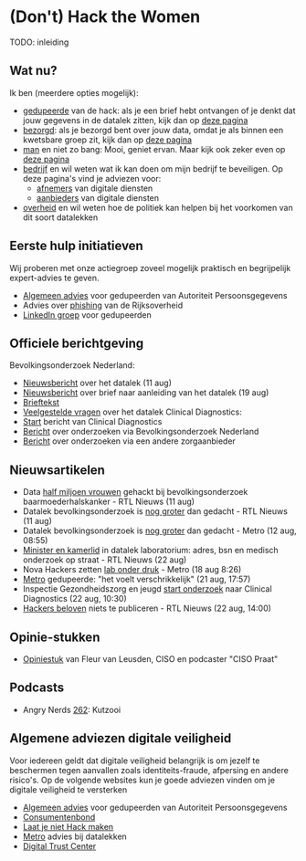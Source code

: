 # (Don't) Hack the Women

TODO: inleiding

## Wat nu?

Ik ben (meerdere opties mogelijk):
* [gedupeerde](gedupeerde.md) van de hack: als je een brief hebt ontvangen of je denkt dat jouw gegevens in de datalek zitten, kijk dan op [deze pagina](gedupeerde.md)
* [bezorgd](bezorgd.md): als je bezorgd bent over jouw data, omdat je als binnen een kwetsbare groep zit, kijk dan op [deze pagina](bezorgd.md)
* [man](man.md) en niet zo bang: Mooi, geniet ervan. Maar kijk ook zeker even op [deze pagina](man.md)
* [bedrijf](bedrijf.md) en wil weten wat ik kan doen om mijn bedrijf te beveiligen. Op deze pagina's vind je adviezen voor:
  * [afnemers](afnemers.md) van digitale diensten
  * [aanbieders](aanbieders.md) van digitale diensten
* [overheid](overheid.md) en wil weten hoe de politiek kan helpen bij het voorkomen van dit soort datalekken


## Eerste hulp initiatieven
Wij proberen met onze actiegroep zoveel mogelijk praktisch en begrijpelijk expert-advies te geven. 

* [Algemeen advies](https://www.autoriteitpersoonsgegevens.nl/themas/beveiliging/datalekken/slachtoffer-van-een-datalek-dit-kunt-u-doen) voor gedupeerden van Autoriteit Persoonsgegevens
* Advies over [phishing](https://www.rijksoverheid.nl/onderwerpen/cybercrime-en-cybersecurity/vraag-en-antwoord/phishing) van de Rijksoverheid
* [LinkedIn groep](https://lnkd.in/e4PvZjy6) voor gedupeerden

## Officiele berichtgeving
Bevolkingsonderzoek Nederland:
* [Nieuwsbericht](https://www.bevolkingsonderzoeknederland.nl/nieuws/datalek-met-ruim-485000-deelnemers-bevolkingsonderzoek-baarmoederhalskanker-na-hack-bij-extern-laboratorium/) over het datalek (11 aug) 
* [Nieuwsbericht](https://www.bevolkingsonderzoeknederland.nl/nieuws/ruim-405000-deelnemers-bevolkingsonderzoek-baarmoederhalskanker-ontvangen-brief-na-datalek/) over brief naar aanleiding van het datalek (19 aug)
* [Brieftekst](https://www.bevolkingsonderzoeknederland.nl/media/nqkh2hr1/20250811_conceptbrief-cli%C3%ABnten-incident-bmhk_def.pdf) 
* [Veelgestelde vragen](https://www.bevolkingsonderzoeknederland.nl/baarmoederhalskanker/veelgestelde-vragen-datalek/) over het datalek
Clinical Diagnostics: 
* [Start](https://clinicaldiagnostics.nl/nl/belangrijk-bericht-over-gegevens-van-patienten-en-zorgverleners/) bericht van Clinical Diagnostics
* [Bericht](https://clinicaldiagnostics.nl/nl/onderzoek-via-bevolkingsonderzoek-nederland/) over onderzoeken via Bevolkingsonderzoek Nederland
* [Bericht](https://clinicaldiagnostics.nl/nl/onderzoek-via-andere-zorgverlener/) over onderzoeken via een andere zorgaanbieder

## Nieuwsartikelen
* Data [half miljoen vrouwen](https://www.rtl.nl/nieuws/binnenland/artikel/5522737/bevolkingsonderzoek-baarmoederhalskanker-data-gehackt-vrouwen) gehackt bij bevolkingsonderzoek baarmoederhalskanker - RTL Nieuws (11 aug)
* Datalek bevolkingsonderzoek is [nog groter](https://www.rtl.nl/nieuws/binnenland/artikel/5522760/datalek-baarmoederhalskanker-veel-groter-ook-onderzoek-huid-urine) dan gedacht - RTL Nieuws (11 aug)
* Datalek bevolkingsonderzoek is [nog groter](https://www.metronieuws.nl/in-het-nieuws/binnenland/2025/08/datalek-bevolkingsonderzoek-baarmoederhalskanker/) dan gedacht - Metro (12 aug, 08:55)
* [Minister en kamerlid](https://www.rtl.nl/nieuws/binnenland/artikel/5522904/ministers-kamerleden-datalek-laboratorium-hack-woonadres-bsn) in datalek laboratorium: adres, bsn en medisch onderzoek op straat - RTL Nieuws (22 aug)
* Nova Hackers zetten [lab onder druk](https://www.metronieuws.nl/in-het-nieuws/binnenland/2025/08/hackers-bevolkingsonderzoek-medische-data-losgeld/) - Metro (18 aug 8:26)
* [Metro](https://www.metronieuws.nl/in-het-nieuws/binnenland/2025/08/slachtoffers-bevolkingsonderzoek/) gedupeerde: "het voelt verschrikkelijk" (21 aug, 17:57)
* Inspectie Gezondheidszorg en jeugd [start onderzoek](https://www.igj.nl/actueel/nieuws/2025/08/22/igj-start-onderzoek-naar-laboratorium-clinical-diagnostics-rijswijk) naar Clinical Diagnostics (22 aug, 10:30)
* [Hackers beloven](https://www.rtl.nl/nieuws/binnenland/artikel/5524548/nova-hackers-gestolen-data-niet-publiceren-dark-web-alles) niets te publiceren - RTL Nieuws (22 aug, 14:00)

## Opinie-stukken
* [Opiniestuk](https://www.linkedin.com/pulse/waarom-de-laboratoriumhack-zo-ernstig-en-ophef-fleur-van-leusden-bfj9e/) van Fleur van Leusden, CISO en podcaster "CISO Praat"

## Podcasts
* Angry Nerds [262](https://www.youtube.com/live/kFramcF1mEU): Kutzooi

## Algemene adviezen digitale veiligheid
Voor iedereen geldt dat digitale veiligheid belangrijk is om jezelf te beschermen tegen aanvallen zoals identiteits-fraude, afpersing en andere risico's. Op de volgende websites kun je goede adviezen vinden om je digitale veiligheid te versterken

* [Algemeen advies](https://www.autoriteitpersoonsgegevens.nl/themas/beveiliging/datalekken/slachtoffer-van-een-datalek-dit-kunt-u-doen) voor gedupeerden van Autoriteit Persoonsgegevens
* [Consumentenbond](https://www.consumentenbond.nl/veilig-internetten/datalekken-de-gevaren-en-wat-moet-je-doen)
* [Laat je niet Hack maken](https://laatjeniethackmaken.nl/)
* [Metro](https://www.metronieuws.nl/lifestyle/tech/2024/11/gegevens-data-datalek/) advies bij datalekken
* [Digital Trust Center](https://www.digitaltrustcenter.nl/informatie-advies/datalek)


